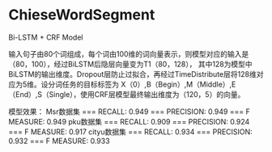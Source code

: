 # ChieseWordSegment
 Bi-LSTM + CRF  Model

  输入句子由80个词组成，每个词由100维的词向量表示，则模型对应的输入是（80，100），经过BiLSTM后隐层向量变为T1（80，128），
其中128为模型中BiLSTM的输出维度。Dropout层防止过拟合，再经过TimeDistribute层将128维对应为5维。设分词任务的目标标签为
X（0）,B（Begin）,M（Middle）,E（End）,S（Single），使用CRF层模型最终输出维度为（120，5）的向量。


模型效果：
Msr数据集
=== RECALL:	0.949
=== PRECISION:	0.949
=== F MEASURE:	0.949
pku数据集
=== RECALL:	0.909
=== PRECISION:	0.924
=== F MEASURE:	0.917
cityu数据集
=== RECALL:	0.934
=== PRECISION:	0.932
=== F MEASURE:	0.933
